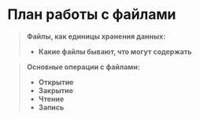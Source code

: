# <strong>План работы с файлами

>  Файлы, как единицы хранения данных:
> + Какие файлы бывают, что могут содержать

> Основные операции с файлами:
> + Открытие
> + Закрытие
> + Чтение
> + Запись
